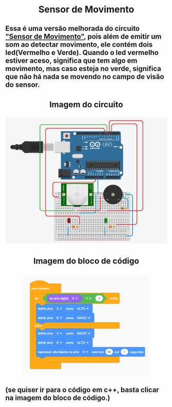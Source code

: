 <h1 align="center">Sensor de Movimento</h1>

<h2>Essa é uma versão melhorada do circuito <a href="https://github.com/Mech24689/Sensor-de-movimento.git"> "Sensor de Movimento"</a>, pois além de emitir um som ao detectar movimento, ele contém dois led(Vermelho e Verde). Quando o led vermelho estiver aceso, significa que tem algo em movimento, mas caso esteja no verde, significa que não há nada se movendo no campo de visão do sensor.<h2>

<div align="center">
<h3 align="center">Imagem do circuito</h3>
<img src="img/Sensor movimento 2.0 - imagem.png"><br/>

<h3 align="center">Imagem do bloco de código<h3/>
<a href="sensor movimento 2.0.ino" title="Clique na imagem pra redirecionar ao código.">
  <img src="img/Sensor movimento 2.0 - imagem do bloco.png">
</a>
</div>
<p font-size="20px">(se quiser ir para o código em c++, basta clicar na imagem do bloco de código.)</p>
